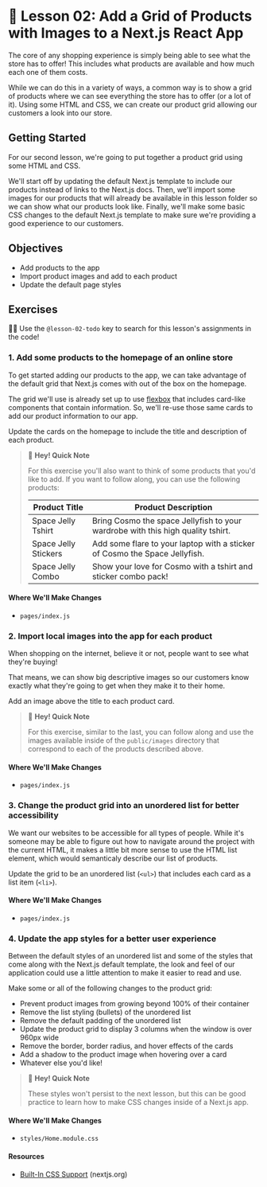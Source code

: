 # 📓 Lesson 02: Add a Grid of Products with Images to a Next.js React App

The core of any shopping experience is simply being able to see what the store has to offer! This includes what products are available and how much each one of them costs.

While we can do this in a variety of ways, a common way is to show a grid of products where we can see everything the store has to offer (or a lot of it). Using some HTML and CSS, we can create our product grid allowing our customers a look into our store.

## Getting Started

For our second lesson, we're going to put together a product grid using some HTML and CSS.

We'll start off by updating the default Next.js template to include our products instead of links to the Next.js docs. Then, we'll import some images for our products that will already be available in this lesson folder so we can show what our products look like. Finally, we'll make some basic CSS changes to the default Next.js template to make sure we're providing a good experience to our customers.

## Objectives
* Add products to the app
* Import product images and add to each product
* Update the default page styles

## Exercises

🕵️‍♂️ Use the `@lesson-02-todo` key to search for this lesson's assignments in the code!

### 1. Add some products to the homepage of an online store

To get started adding our products to the app, we can take advantage of the default grid that Next.js comes with out of the box on the homepage.

The grid we'll use is already set up to use [flexbox](https://developer.mozilla.org/en-US/docs/Learn/CSS/CSS_layout/Flexbox) that includes card-like components that contain information. So, we'll re-use those same cards to add our product information to our app.

Update the cards on the homepage to include the title and description of each product.

> 👋 **Hey! Quick Note**
> 
> For this exercise you'll also want to think of some products that you'd like to add. If you want to follow along, you can use the following products:
> 
> | Product Title        | Product Description |
> | -------------------- | ------------------  |
> | Space Jelly Tshirt   | Bring Cosmo the space Jellyfish to your wardrobe with this high quality tshirt. |
> | Space Jelly Stickers | Add some flare to your laptop with a sticker of Cosmo the Space Jellyfish. |
> | Space Jelly Combo    | Show your love for Cosmo with a tshirt and sticker combo pack! |

#### Where We'll Make Changes
* `pages/index.js`

### 2. Import local images into the app for each product

When shopping on the internet, believe it or not, people want to see what they're buying!

That means, we can show big descriptive images so our customers know exactly what they're going to get when they make it to their home.

Add an image above the title to each product card.

> 👋 **Hey! Quick Note**
> 
> For this exercise, similar to the last, you can follow along and use the images available inside of the `public/images` directory that correspond to each of the products described above.

#### Where We'll Make Changes
* `pages/index.js`

### 3. Change the product grid into an unordered list for better accessibility

We want our websites to be accessible for all types of people. While it's someone may be able to figure out how to navigate around the project with the current HTML, it makes a little bit more sense to use the HTML list element, which would semanticaly describe our list of products.

Update the grid to be an unordered list (`<ul>`) that includes each card as a list item (`<li>`).

#### Where We'll Make Changes
* `pages/index.js`

### 4. Update the app styles for a better user experience

Between the default styles of an unordered list and some of the styles that come along with the Next.js default template, the look and feel of our application could use a little attention to make it easier to read and use.

Make some or all of the following changes to the product grid:
* Prevent product images from growing beyond 100% of their container
* Remove the list styling (bullets) of the unordered list
* Remove the default padding of the unordered list
* Update the product grid to display 3 columns when the window is over 960px wide
* Remove the border, border radius, and hover effects of the cards
* Add a shadow to the product image when hovering over a card
* Whatever else you'd like!

> 👋 **Hey! Quick Note**
>
> These styles won't persist to the next lesson, but this can be good practice to learn how to make CSS changes inside of a Next.js app.

#### Where We'll Make Changes
* `styles/Home.module.css`

#### Resources
* [Built-In CSS Support](https://nextjs.org/docs/basic-features/built-in-css-support) (nextjs.org)
